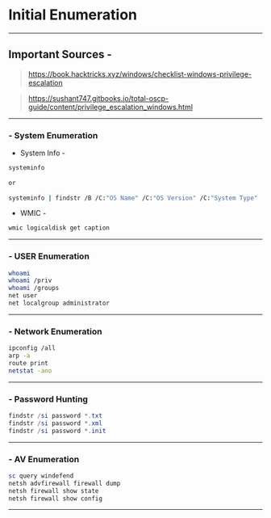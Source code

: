 # Initial Enumeration
---
## Important Sources -
> https://book.hacktricks.xyz/windows/checklist-windows-privilege-escalation

>https://sushant747.gitbooks.io/total-oscp-guide/content/privilege_escalation_windows.html

---
### -   **System Enumeration**
    
- System Info -        
```bash
systeminfo 
        
or 
        
systeminfo | findstr /B /C:"OS Name" /C:"OS Version" /C:"System Type"
```
        
- WMIC - 
```bash 
wmic logicaldisk get caption
```
---
### -   **USER Enumeration**
```bash
whoami
whoami /priv
whoami /groups
net user
net localgroup administrator 
```
---
### -   **Network Enumeration**
```bash
ipconfig /all
arp -a
route print 
netstat -ano
```
---
### -   **Password Hunting**
```powershell
findstr /si password *.txt 
findstr /si password *.xml
findstr /si password *.init 
```
---
### -   **AV Enumeration**
```PowerShell
sc query windefend
netsh advfirewall firewall dump
netsh firewall show state
netsh firewall show config
```
---